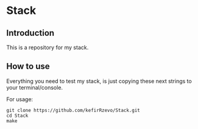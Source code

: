 # Stack

## Introduction

This is a repository for my stack. 

## How to use

Everything you need to test my stack, is just copying these next strings to your terminal/console.

For usage:

```
git clone https://github.com/kefirRzevo/Stack.git
cd Stack
make
```
